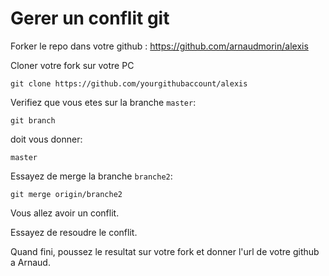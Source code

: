 # Gerer un conflit git

Forker le repo dans votre github : https://github.com/arnaudmorin/alexis


Cloner votre fork sur votre PC

```
git clone https://github.com/yourgithubaccount/alexis
```

Verifiez que vous etes sur la branche `master`:
```
git branch
```

doit vous donner:
```
master
```

Essayez de merge la branche `branche2`:
```
git merge origin/branche2
```

Vous allez avoir un conflit.

Essayez de resoudre le conflit.

Quand fini, poussez le resultat sur votre fork et donner l'url de votre github a Arnaud.

